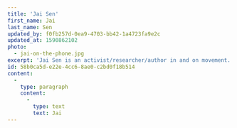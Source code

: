 ```yaml
---
title: 'Jai Sen'
first_name: Jai
last_name: Sen
updated_by: f0fb257d-0ea9-4703-bb42-1a4723fa9e2c
updated_at: 1590862102
photo:
  - jai-on-the-phone.jpg
excerpt: 'Jai Sen is an activist/researcher/author in and on movement. Earlier an organiser in social movement living in Calcutta, then a researcher into popular movement, for the past decade and more he has worked to promote critical engagement with the World Social Forum...'
id: 58b0ca5d-e22e-4cc6-8ae0-c2bd0f18b514
content:
  -
    type: paragraph
    content:
      -
        type: text
        text: Jai
---
```

